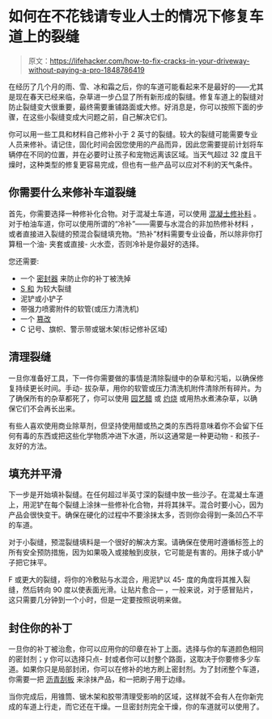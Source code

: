 # 如何在不花钱请专业人士的情况下修复车道上的裂缝

> 原文：<https://lifehacker.com/how-to-fix-cracks-in-your-driveway-without-paying-a-pro-1848786419>

在经历了几个月的雨、雪、冰和霜之后，你的车道可能看起来不是最好的——尤其是现在春天已经来临，杂草进一步凸显了所有新形成的裂缝。修复车道上的裂缝对防止裂缝变大很重要，最终需要重铺路面或大修。好消息是，你可以按照下面的步骤，在这些小裂缝变成大问题之前，自己解决它们。



你可以用一些工具和材料自己修补小于 2 英寸的裂缝。较大的裂缝可能需要专业人员来修补。请记住，固化时间会因您使用的产品而异，因此您需要提前计划将车辆停在不同的位置，并在必要时让孩子和宠物远离该区域。当天气超过 32 度且干燥时，这种类型的修复更容易完成，但也有一些产品可以应对不利的天气条件。

## 你需要什么来修补车道裂缝

首先，你需要选择一种修补化合物。对于混凝土车道，可以使用 [混凝土修补料](https://www.acehardware.com/departments/building-supplies/concrete-cement-and-masonry/ready-mix-concrete/1338615?store=16513&gclid=Cj0KCQjwxtSSBhDYARIsAEn0thS88UEGFrnhGW-q5E8VpRN9JLSF0p2QBT86g32ANkHvItYcGJYo4fUaAoPAEALw_wcB&gclsrc=aw.ds) 。对于柏油车道，你可以使用所谓的“冷补”——需要与水混合的非加热修补材料 ，或者直接进入裂缝的预混合裂缝填充物。“热补”材料需要专业设备，所以除非你打算租一个油- 夹套或直接- 火水壶，否则冷补是你最好的选择。

您还需要:

*   一个 [密封器](https://www.farmandfleet.com/products/903347-black-jack-new-black-300-driveway-asphalt-refreshing-filler-and-sealer.html?srsltid=AWLEVJzmw84LRYN6kvE3U9gIUW2yNGT2OkhKjR25IUWp8PiNbadXzqeuLw0) 来防止你的补丁被洗掉
*   [S 和](https://www.lowes.com/pd/Sakrete-50-lb-All-purpose-Sand/1000489239) 为较大裂缝
*   泥铲或小铲子
*   带强力喷雾附件的软管(或压力清洗机)
*   一个 [篡改](https://www.lowes.com/pd/QPR-Qpr-Cast-Tamp-Tool/3334492?cm_mmc=shp-_-c-_-prd-_-bdm-_-ggl-_-PLA_BDM_210_Concrete-Block-_-3334492-_-online-_-0-_-0&ds_rl=1286981&gclid=Cj0KCQjwxtSSBhDYARIsAEn0thSMot_nofGXsqdyAtdXc5_4aXqFavygBkBdocc3cVorHNzxSBIIEgAaAvhHEALw_wcB&gclsrc=aw.ds)
*   C 记号、旗帜、警示带或锯木架(标记修补区域)

## 清理裂缝

一旦你准备好工具，下一件你需要做的事情是清除裂缝中的杂草和污垢，以确保修复持续更长时间。手动- 拔杂草，用你的软管或压力清洗机附件清除所有碎片。为了确保所有的杂草都死了，你可以使用 [园艺醋](https://www.acehardware.com/departments/lawn-and-garden/lawn-care/weed-and-vegetation-killers/7802721?store=16513&gclid=Cj0KCQjwxtSSBhDYARIsAEn0thS58ScODQBmYHlIPUoq50r9AGGJKotQhTZDXqhZuqAMANlkdvFHUXcaAq7CEALw_wcB&gclsrc=aw.ds) 或 [灼烧](https://www.duluthtrading.com/weed-burner-torch-66766.html?) 或用热水煮沸杂草，以确保它们不会再长出来。

有些人喜欢使用商业除草剂，但坚持使用醋或热之类的东西将意味着你不会留下任何有毒的东西或把这些化学物质冲进下水道，所以这通常是一种更动物 - 和孩子- 友好的方法。

## 填充并平滑

下一步是开始填补裂缝。在任何超过半英寸深的裂缝中放一些沙子。在混凝土车道上，用泥铲在每个裂缝上涂抹一些修补化合物，并将其抹平。混合时要小心，因为产品会很快变干。确保在硬化的过程中不要涂抹太多，否则你会得到一条凹凸不平的车道。

对于小裂缝，预混裂缝填料是一个很好的解决方案。请确保在使用时遵循标签上的所有安全预防措施，因为如果吸入或接触到皮肤，它可能是有害的。用抹子或小铲子把它抹平。

F 或更大的裂缝，将你的冷敷贴与水混合，用泥铲以 45- 度的角度将其推入裂缝，然后转向 90 度以使表面光滑。让贴片愈合— ，一般来说，对于感冒贴片，这只需要几分钟到一个小时，但是一定要按照说明来做。

## 封住你的补丁

一旦你的补丁被治愈，你可以应用你的印章在补丁上面。选择与你的车道颜色相同的密封剂；y 你可以选择只点- 封或者你可以封整个路面，这取决于你要修多少车道。如果你只是局部封闭，你可以在修补的地方刷上密封剂。为了封闭整个车道，你需要一把 [沥青刮板](https://www.lowes.com/pd/kraft-18-in-Asphalt-Squeegee/4773525?cm_mmc=shp-_-c-_-prd-_-bdm-_-ggl-_-LIA_BDM_103_Roofing-Gutters-_-4773525-_-local-_-0-_-0&ds_rl=1286981&gclid=Cj0KCQjwxtSSBhDYARIsAEn0thQu0EbSRBgNKEw_iHXWh87afaFmjTPeoAcE9MpBGAYslSMu3okE1HMaAp3BEALw_wcB&gclsrc=aw.ds) 来涂抹产品，和一把刷子用于边缘。

当你完成后，用锥筒、锯木架和胶带清理受影响的区域，这样就不会有人在你新完成的车道上行走，而它还在干燥。一旦密封剂完全干燥，你的车道就可以使用了。